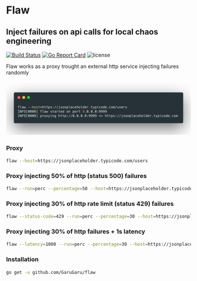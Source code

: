 # Flaw 

## Inject failures on api calls for local chaos engineering


[![Build Status](https://travis-ci.org/GaruGaru/flaw.svg?branch=master)](https://travis-ci.org/GaruGaru/flaw)
[![Go Report Card](https://goreportcard.com/badge/github.com/GaruGaru/flaw)](https://goreportcard.com/report/github.com/GaruGaru/flaw)
![license](https://img.shields.io/github/license/GaruGaru/flaw.svg)
 
 
Flaw works as a proxy trought an external http service injecting failures 
randomly 

<img src="https://github.com/garugaru/flaw/raw/master/res/example-00.png" width="1000">


### Proxy 

```bash
flaw --host=https://jsonplaceholder.typicode.com/users
```

### Proxy injecting 50% of http (status 500) failures 

```bash
flaw --run=perc --percentage=50 --host=https://jsonplaceholder.typicode.com/users
```

### Proxy injecting 30% of http rate limit (status 429) failures 

```bash
flaw --status-code=429 --run=perc --percentage=30 --host=https://jsonplaceholder.typicode.com/users
```

### Proxy injecting 30% of http failures + 1s latency 

```bash
flaw --latency=1000 --run=perc --percentage=30 --host=https://jsonplaceholder.typicode.com/users
```

### Installation

```bash
go get -u github.com/GaruGaru/flaw
```